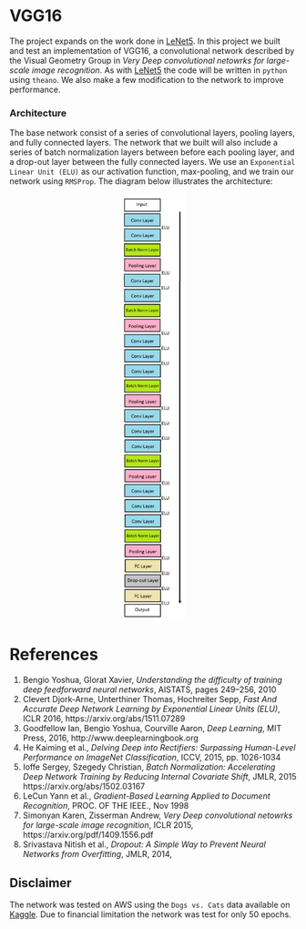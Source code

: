 # VGG16
The project expands on the work done in <a href="https://github.com/LukaszObara/LeNet5">LeNet5</a>. In this project we built and test an implementation of VGG16, a convolutional network described by the Visual Geometry Group in <em>Very Deep convolutional netowrks for large-scale image recognition</em>. As with <a href="https://github.com/LukaszObara/LeNet5">LeNet5</a> the code will be written in `python` using `theano`. We also make a few modification to the network to improve performance. 

### Architecture
The base network consist of a series of convolutional layers, pooling layers, and fully connected layers. The network that we built will also include a series of batch normalization layers between before each pooling layer, and a drop-out layer between the fully connected layers. We use an `Exponential Linear Unit (ELU)` as our activation function, max-pooling, and we train our network using `RMSProp`. The diagram below illustrates the architecture:

<p align="center"><img src="https://github.com/LukaszObara/VGG16-Theano/blob/master/images/Archit.png" height="750"></p>

# References
<ol>
<li>Bengio Yoshua, Glorat Xavier, <em>Understanding the difficulty of training deep feedforward neural networks</em>, AISTATS, pages 249–256, 2010</li>
<li>Clevert Djork-Arne, Unterthiner Thomas, Hochreiter Sepp, <em>Fast And Accurate Deep Network Learning by Exponential Linear Units (ELU)</em>, ICLR 2016, https://arxiv.org/abs/1511.07289</li>
<li>Goodfellow Ian, Bengio Yoshua, Courville Aaron, <em>Deep Learning</em>, MIT Press, 2016, http://www.deeplearningbook.org</li>
<li>He Kaiming et al., <em>Delving Deep into Rectifiers: Surpassing Human-Level Performance on ImageNet Classification</em>, ICCV, 2015, pp. 1026-1034</li>
<li>Ioffe Sergey, Szegedy Christian, <em>Batch Normalization: Accelerating Deep Network Training by Reducing Internal Covariate Shift</em>, JMLR, 2015 https://arxiv.org/abs/1502.03167</li>
<li>LeCun Yann et al., <em>Gradient-Based Learning Applied to Document Recognition</em>, PROC. OF THE IEEE., Nov 1998</li>
<li>Simonyan Karen, Zisserman Andrew, <em>Very Deep convolutional netowrks for large-scale image recognition</em>, ICLR 2015, https://arxiv.org/pdf/1409.1556.pdf</li>
<li>Srivastava Nitish et al., <em>Dropout: A Simple Way to Prevent Neural Networks from Overfitting</em>, JMLR, 2014, 
</ol>

## Disclaimer
The network was tested on AWS using the `Dogs vs. Cats` data available on [Kaggle](https://www.kaggle.com/c/dogs-vs-cats-redux-kernels-edition). Due to financial limitation the network was test for only 50 epochs. 
